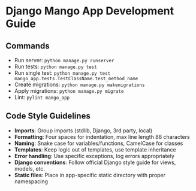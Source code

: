 # Django Mango App Development Guide

## Commands
- Run server: `python manage.py runserver`
- Run tests: `python manage.py test`
- Run single test: `python manage.py test mango_app.tests.TestClassName.test_method_name`
- Create migrations: `python manage.py makemigrations`
- Apply migrations: `python manage.py migrate`
- Lint: `pylint mango_app`

## Code Style Guidelines
- **Imports**: Group imports (stdlib, Django, 3rd party, local)
- **Formatting**: Four spaces for indentation, max line length 88 characters
- **Naming**: Snake case for variables/functions, CamelCase for classes
- **Templates**: Keep logic out of templates, use template inheritance
- **Error handling**: Use specific exceptions, log errors appropriately
- **Django conventions**: Follow official Django style guide for views, models, etc.
- **Static files**: Place in app-specific static directory with proper namespacing